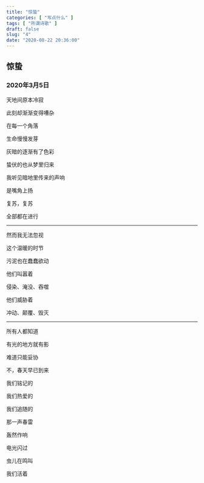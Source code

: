 ```yaml
---
title: "惊蛰"
categories: [ "写点什么" ]
tags: [ "所谓诗歌" ]
draft: false
slug: "4"
date: "2020-08-22 20:36:00"
---
```


## 惊蛰
### 2020年3月5日

天地间原本冷寂

此刻却渐渐变得嘈杂

在每一个角落

生命慢慢发芽

灰暗的逐渐有了色彩

蛰伏的也从梦里归来

我听见暗地里传来的声响

是嘴角上扬

复苏，复苏

全部都在进行

------

然而我无法忽视

这个温暖的时节

污泥也在蠢蠢欲动

他们叫嚣着

侵染、淹没、吞噬

他们威胁着

冲动、颠覆、毁灭

------

所有人都知道

有光的地方就有影

难道只能妥协

不，春天早已到来

我们铭记的

我们热爱的

我们追随的

那一声春雷

轰然作响

电光闪过

虫儿在鸣叫

我们活着
